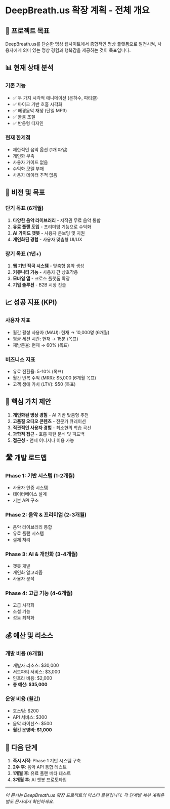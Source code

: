 # DeepBreath.us 확장 계획 - 전체 개요

## 🎯 프로젝트 목표

DeepBreath.us를 단순한 명상 웹사이트에서 종합적인 명상 플랫폼으로 발전시켜, 사용자에게 의미 있는 명상 경험과 행복감을 제공하는 것이 목표입니다.

## 📊 현재 상태 분석

### 기존 기능
- ✅ 두 가지 시각적 애니메이션 (은하수, 파티클)
- ✅ 마이크 기반 호흡 시각화
- ✅ 배경음악 재생 (단일 MP3)
- ✅ 볼륨 조절
- ✅ 반응형 디자인

### 현재 한계점
- 제한적인 음악 옵션 (1개 파일)
- 개인화 부족
- 사용자 가이드 없음
- 수익화 모델 부재
- 사용자 데이터 추적 없음

## 🚀 비전 및 목표

### 단기 목표 (6개월)
1. **다양한 음악 라이브러리** - 저작권 무료 음악 통합
2. **유료 플랜 도입** - 프리미엄 기능으로 수익화
3. **AI 가이드 챗봇** - 사용자 온보딩 및 지원
4. **개인화된 경험** - 사용자 맞춤형 UI/UX

### 장기 목표 (1년+)
1. **웹 기반 작곡 시스템** - 맞춤형 음악 생성
2. **커뮤니티 기능** - 사용자 간 상호작용
3. **모바일 앱** - 크로스 플랫폼 확장
4. **기업 솔루션** - B2B 시장 진출

## 📈 성공 지표 (KPI)

### 사용자 지표
- 월간 활성 사용자 (MAU): 현재 → 10,000명 (6개월)
- 평균 세션 시간: 현재 → 15분 (목표)
- 재방문율: 현재 → 60% (목표)

### 비즈니스 지표
- 유료 전환율: 5-10% (목표)
- 월간 반복 수익 (MRR): $5,000 (6개월 목표)
- 고객 생애 가치 (LTV): $50 (목표)

## 🎨 핵심 가치 제안

1. **개인화된 명상 경험** - AI 기반 맞춤형 추천
2. **고품질 오디오 콘텐츠** - 전문가 큐레이션
3. **직관적인 사용자 경험** - 최소한의 학습 곡선
4. **과학적 접근** - 호흡 패턴 분석 및 피드백
5. **접근성** - 언제 어디서나 이용 가능

## 🛣️ 개발 로드맵

### Phase 1: 기반 시스템 (1-2개월)
- 사용자 인증 시스템
- 데이터베이스 설계
- 기본 API 구조

### Phase 2: 음악 & 프리미엄 (2-3개월)
- 음악 라이브러리 통합
- 유료 플랜 시스템
- 결제 처리

### Phase 3: AI & 개인화 (3-4개월)
- 챗봇 개발
- 개인화 알고리즘
- 사용자 분석

### Phase 4: 고급 기능 (4-6개월)
- 고급 시각화
- 소셜 기능
- 성능 최적화

## 💰 예산 및 리소스

### 개발 비용 (6개월)
- 개발자 리소스: $30,000
- 서드파티 서비스: $3,000
- 인프라 비용: $2,000
- **총 예산: $35,000**

### 운영 비용 (월간)
- 호스팅: $200
- API 서비스: $300
- 음악 라이선스: $500
- **월간 운영비: $1,000**

## 🎯 다음 단계

1. **즉시 시작**: Phase 1 기반 시스템 구축
2. **2주 후**: 음악 API 통합 테스트
3. **1개월 후**: 유료 플랜 베타 테스트
4. **3개월 후**: AI 챗봇 프로토타입

---

*이 문서는 DeepBreath.us 확장 프로젝트의 마스터 플랜입니다. 각 단계별 세부 계획은 별도 문서에서 확인하세요.*
